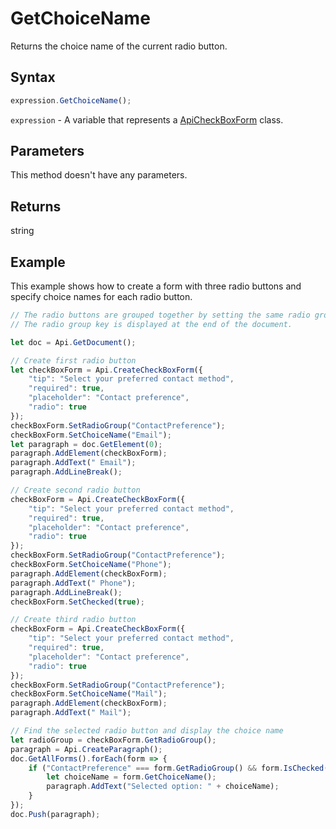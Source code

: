 # GetChoiceName

Returns the choice name of the current radio button.

## Syntax

```javascript
expression.GetChoiceName();
```

`expression` - A variable that represents a [ApiCheckBoxForm](../ApiCheckBoxForm.md) class.

## Parameters

This method doesn't have any parameters.

## Returns

string

## Example

This example shows how to create a form with three radio buttons and specify choice names for each radio button.

```javascript editor-pdf
// The radio buttons are grouped together by setting the same radio group key for each radio button.
// The radio group key is displayed at the end of the document.

let doc = Api.GetDocument();

// Create first radio button
let checkBoxForm = Api.CreateCheckBoxForm({
    "tip": "Select your preferred contact method",
    "required": true,
    "placeholder": "Contact preference",
    "radio": true
});
checkBoxForm.SetRadioGroup("ContactPreference");
checkBoxForm.SetChoiceName("Email");
let paragraph = doc.GetElement(0);
paragraph.AddElement(checkBoxForm);
paragraph.AddText(" Email");
paragraph.AddLineBreak();

// Create second radio button
checkBoxForm = Api.CreateCheckBoxForm({
    "tip": "Select your preferred contact method",
    "required": true,
    "placeholder": "Contact preference",
    "radio": true
});
checkBoxForm.SetRadioGroup("ContactPreference");
checkBoxForm.SetChoiceName("Phone");
paragraph.AddElement(checkBoxForm);
paragraph.AddText(" Phone");
paragraph.AddLineBreak();
checkBoxForm.SetChecked(true);

// Create third radio button
checkBoxForm = Api.CreateCheckBoxForm({
    "tip": "Select your preferred contact method",
    "required": true,
    "placeholder": "Contact preference",
    "radio": true
});
checkBoxForm.SetRadioGroup("ContactPreference");
checkBoxForm.SetChoiceName("Mail");
paragraph.AddElement(checkBoxForm);
paragraph.AddText(" Mail");

// Find the selected radio button and display the choice name
let radioGroup = checkBoxForm.GetRadioGroup();
paragraph = Api.CreateParagraph();
doc.GetAllForms().forEach(form => {
    if ("ContactPreference" === form.GetRadioGroup() && form.IsChecked()) {
        let choiceName = form.GetChoiceName();
        paragraph.AddText("Selected option: " + choiceName);
    }
});
doc.Push(paragraph);
```
